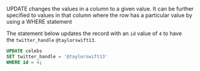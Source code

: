 UPDATE changes the values in a column to a given value. It can be further specified to values in that column where the row has a particular value by using a WHERE statement

The statement below updates the record with an `id` value of `4` to have the `twitter_handle` `@taylorswift13`.

```SQL
UPDATE celebs  
SET twitter_handle = '@taylorswift13'  
WHERE id = 4;
```


